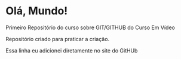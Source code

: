 # Olá, Mundo!
 Primeiro Repositório do curso sobre GIT/GITHUB do Curso Em Vídeo

 Repositório criado para praticar a criação.

 Essa linha eu adicionei diretamente no site do GitHUb

